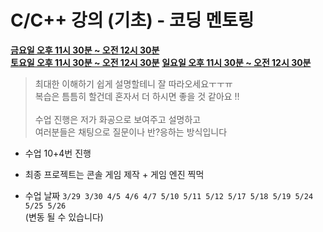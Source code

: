 # C/C++ 강의 (기초) - 코딩 멘토링

**<U>금요일 오후 11시 30분 ~ 오전 12시 30분</U>**<br/>
**<U>토요일 오후 11시 30분 ~ 오전 12시 30분</U>**
**<U>일요일 오후 11시 30분 ~ 오전 12시 30분</U>**

> 최대한 이해하기 쉽게 설명할테니 잘 따라오세요ㅜㅜㅠ<br/>
복습은 틈틈히 할건데 혼자서 더 하시면 좋을 것 같아요 !!<br/><br/>
> 수업 진행은 저가 화공으로 보여주고 설명하고<br/>
여러분들은 채팅으로 질문이나 반?응하는 방식입니다

* 수업 10+4번 진행
* 최종 프로젝트는 콘솔 게임 제작 + 게임 엔진 찍먹

* 수업 날짜 `3/29 3/30 4/5 4/6 4/7 5/10 5/11 5/12 5/17 5/18 5/19 5/24 5/25 5/26`
  <br/>(변동 될 수 있습니다)
